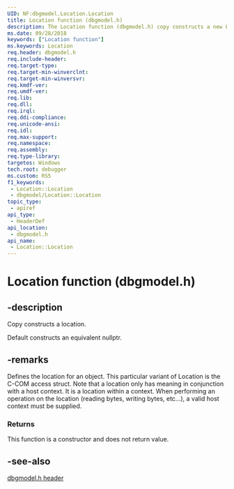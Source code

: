 ```yaml
---
UID: NF:dbgmodel.Location.Location
title: Location function (dbgmodel.h)
description: The Location function (dbgmodel.h) copy constructs a new Location. A C-COM access structure that defines the location for an object.
ms.date: 09/28/2018
keywords: ["Location function"]
ms.keywords: Location
req.header: dbgmodel.h
req.include-header: 
req.target-type: 
req.target-min-winverclnt: 
req.target-min-winversvr: 
req.kmdf-ver: 
req.umdf-ver: 
req.lib: 
req.dll: 
req.irql: 
req.ddi-compliance: 
req.unicode-ansi: 
req.idl: 
req.max-support: 
req.namespace: 
req.assembly: 
req.type-library: 
targetos: Windows
tech.root: debugger
ms.custom: RS5
f1_keywords:
 - Location::Location
 - dbgmodel/Location::Location
topic_type:
 - apiref
api_type:
 - HeaderDef
api_location:
 - dbgmodel.h
api_name:
 - Location::Location
---
```


# Location function (dbgmodel.h)

## -description

Copy constructs a location.

Default constructs an equivalent nullptr.

## -remarks

Defines the location for an object.  This particular variant of Location is the C-COM access struct. Note that a location only has meaning in conjunction with a host context.  It is a location within a context.  When performing an operation on the location (reading bytes, writing bytes, etc...), a valid host context must be supplied.

### Returns

This function is a constructor and does not return value.

## -see-also

[dbgmodel.h header](./index.md)

